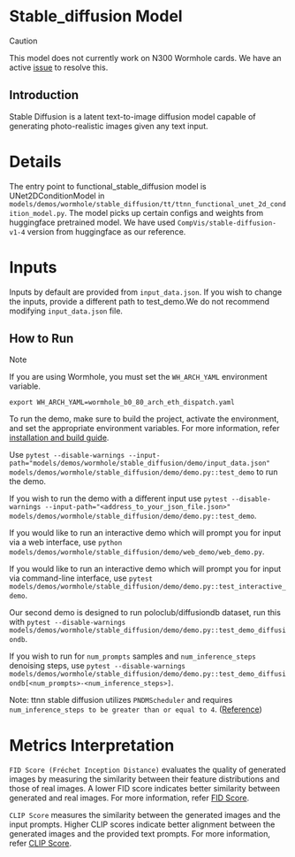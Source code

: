 # Stable_diffusion Model

> [!CAUTION]
>
> This model does not currently work on N300 Wormhole cards. We have an active [issue](https://github.com/tenstorrent/tt-metal/issues/7560) to resolve this.

## Introduction
Stable Diffusion is a latent text-to-image diffusion model capable of generating photo-realistic images given any text input.

# Details
The entry point to  functional_stable_diffusion model is UNet2DConditionModel in `models/demos/wormhole/stable_diffusion/tt/ttnn_functional_unet_2d_condition_model.py`. The model picks up certain configs and weights from huggingface pretrained model. We have used `CompVis/stable-diffusion-v1-4` version from huggingface as our reference.

# Inputs
Inputs by default are provided from `input_data.json`. If you wish to change the inputs, provide a different path to test_demo.We do not recommend modifying `input_data.json` file.

## How to Run

> [!NOTE]
>
> If you are using Wormhole, you must set the `WH_ARCH_YAML` environment variable.
>
> ```
> export WH_ARCH_YAML=wormhole_b0_80_arch_eth_dispatch.yaml
> ```

To run the demo, make sure to build the project, activate the environment, and set the appropriate environment variables.
For more information, refer [installation and build guide](https://github.com/tenstorrent/tt-metal/blob/main/INSTALLING.md).

Use `pytest --disable-warnings --input-path="models/demos/wormhole/stable_diffusion/demo/input_data.json" models/demos/wormhole/stable_diffusion/demo/demo.py::test_demo` to run the demo.

If you wish to run the demo with a different input use `pytest --disable-warnings --input-path="<address_to_your_json_file.json>" models/demos/wormhole/stable_diffusion/demo/demo.py::test_demo`.

If you would like to run an interactive demo which will prompt you for input via a web interface, use `python models/demos/wormhole/stable_diffusion/demo/web_demo/web_demo.py`.

If you would like to run an interactive demo which will prompt you for input via command-line interface, use `pytest models/demos/wormhole/stable_diffusion/demo/demo.py::test_interactive_demo`.

Our second demo is designed to run poloclub/diffusiondb dataset, run this with `pytest --disable-warnings models/demos/wormhole/stable_diffusion/demo/demo.py::test_demo_diffusiondb`.

If you wish to run for `num_prompts` samples and `num_inference_steps` denoising steps, use `pytest --disable-warnings models/demos/wormhole/stable_diffusion/demo/demo.py::test_demo_diffusiondb[<num_prompts>-<num_inference_steps>]`.

Note: ttnn stable diffusion utilizes `PNDMScheduler` and requires `num_inference_steps to be greater than or equal to 4`. ([Reference](https://arxiv.org/pdf/2202.09778))

# Metrics  Interpretation
`FID Score (Fréchet Inception Distance)` evaluates the quality of generated images by measuring the similarity between their feature distributions and those of real images. A lower FID score indicates better similarity between generated and real images.
For more information, refer [FID Score](https://lightning.ai/docs/torchmetrics/stable/image/frechet_inception_distance.html).

`CLIP Score` measures the similarity between the generated images and the input prompts. Higher CLIP scores indicate better alignment between the generated images and the provided text prompts.
For more information, refer [CLIP Score](https://lightning.ai/docs/torchmetrics/stable/multimodal/clip_score.html).
